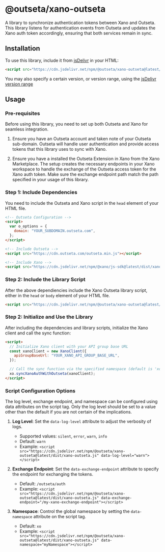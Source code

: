 # @outseta/xano-outseta

A library to synchronize authentication tokens between Xano and Outseta. This library listens for authentication events from Outseta and updates the Xano auth token accordingly, ensuring that both services remain in sync.

## Installation

To use this library, include it from [jsDelivr](https://www.jsdelivr.com/) in your HTML:

```html
<script src="https://cdn.jsdelivr.net/npm/@outseta/xano-outseta@latest/dist/xano-outseta.js"></script>
```

You may also specify a certain version, or version range, using the [jsDelivr version range](https://www.jsdelivr.com/)

## Usage

### Pre-requisites

Before using this library, you need to set up both Outseta and Xano for seamless integration.

1. Ensure you have an Outseta account and taken note of your Outseta sub-domain. Outseta will handle user authentication and provide access tokens that this library uses to sync with Xano.

2. Ensure you have a installed the Outseta Extension in Xano from the Xano Marketplace. The setup creates the necessary endpoints in your Xano workspace to handle the exchange of the Outseta access token for the Xano auth token. Make sure the exchange endpoint path match the path specified in your usage of this library.

### Step 1: Include Dependencies

You need to include the Outseta and Xano script in the `head` element of your HTML file.

```html
<!-- Outseta Configuration -->
<script>
  var o_options = {
    domain: "YOUR_SUBDOMAIN.outseta.com",
  };
</script>

<!-- Include Outseta -->
<script src="https://cdn.outseta.com/outseta.min.js"></script>

<!-- Include Xano -->
<script src="https://cdn.jsdelivr.net/npm/@xano/js-sdk@latest/dist/xano.min.js"></script>
```

### Step 2: Include the Library Script

After the above dependiencies include the Xano Outseta library script, either in the `head` or `body` element of your HTML file.

```html
<script src="https://cdn.jsdelivr.net/npm/@outseta/xano-outseta@latest/dist/xano-outseta.js"></script>
```

### Step 2: Initialize and Use the Library

After including the dependencies and library scripts, initialize the Xano client and call the sync function:

```html
<script>
  // Initialize Xano client with your API group base URL
  const xanoClient = new XanoClient({
    apiGroupBaseUrl: "YOUR_XANO_API_GROUP_BASE_URL",
  });

  // Call the sync function via the specified namespace (default is 'xo')
  xo.syncXanoAuthWithOutseta(xanoClient);
</script>
```

### Script Configuration Options

The log level, exchange endpoint, and namespace can be configured using data attributes on the script tag. Only the log level should be set to a value other than the default if you are not certain of the implications.

1. **Log Level**: Set the `data-log-level` attribute to adjust the verbosity of logs.

   - Supported values: `silent`, `error`, `warn`, `info`
   - Default: `warn`
   - Example: `<script src="https://cdn.jsdelivr.net/npm/@outseta/xano-outseta@latest/dist/xano-outseta.js" data-log-level="warn"></script>`

2. **Exchange Endpoint**: Set the `data-exchange-endpoint` attribute to specify the endpoint for exchanging the tokens.

   - Default: `/outseta/auth`
   - Example: `<script src="https://cdn.jsdelivr.net/npm/@outseta/xano-outseta@latest/dist/xano-outseta.js" data-exchange-endpoint="/my-xano-exchange-endpoint"></script>`

3. **Namespace**: Control the global namespace by setting the `data-namespace` attribute on the script tag.

   - Default: `xo`
   - Example: `<script src="https://cdn.jsdelivr.net/npm/@outseta/xano-outseta@latest/dist/xano-outseta.js" data-namespace="myNamespace"></script>`
